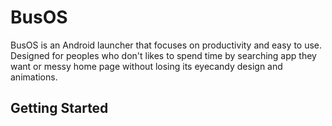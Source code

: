 # BusOS

BusOS is an Android launcher that focuses on productivity and easy to use. Designed for peoples who don't likes to spend time by searching app they want or messy home page without losing its eyecandy design and animations.

## Getting Started

